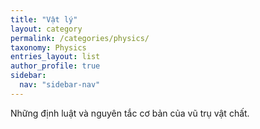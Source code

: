 ```yaml
---
title: "Vật lý"
layout: category
permalink: /categories/physics/
taxonomy: Physics
entries_layout: list
author_profile: true
sidebar:
  nav: "sidebar-nav"
---
```


Những định luật và nguyên tắc cơ bản của vũ trụ vật chất.
